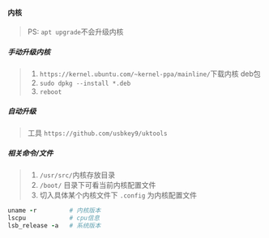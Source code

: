#### 内核
> PS: `apt upgrade`不会升级内核

##### 手动升级内核
> 1. `https://kernel.ubuntu.com/~kernel-ppa/mainline/`下载内核 deb包
> 2. `sudo dpkg --install *.deb`
> 3. `reboot`


##### 自动升级
> 工具 `https://github.com/usbkey9/uktools`


##### 相关命令/文件
> 1. `/usr/src/`内核存放目录
> 2. `/boot/` 目录下可看当前内核配置文件
> 3. 切入具体某个内核文件下 `.config` 为内核配置文件

```ruby
uname -r         # 内核版本
lscpu            # cpu信息
lsb_release -a   # 系统版本
```
